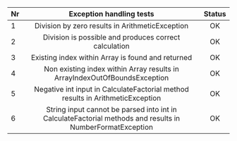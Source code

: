 | Nr  |                                          Exception handling tests                                           | Status |
|:----|:-----------------------------------------------------------------------------------------------------------:|:------:|
| 1   |                               Division by zero results in ArithmeticException                               |   OK   |
| 2   |                            Division is possible and produces correct calculation                            |   OK   |
| 3   |                              Existing index within Array is found and returned                              |   OK   |
| 4   |                  Non existing index within Array results in ArrayIndexOutOfBoundsException                  |   OK   |
| 5   |               Negative int input in CalculateFactorial method results in ArithmeticException                |   OK   |
| 6   | String input cannot be parsed into int in CalculateFactorial methods and results in NumberFormatException   |   OK   |